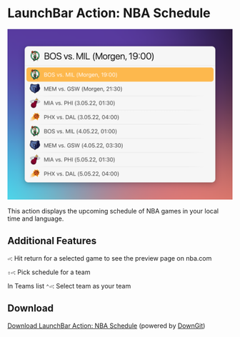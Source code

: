 # LaunchBar Action: NBA Schedule

<img src="01.png" width="636"/> 

This action displays the upcoming schedule of NBA games in your local time and language. 

## Additional Features

`⏎`: Hit return for a selected game to see the preview page on nba.com 

`⇧⏎`: Pick schedule for a team

In Teams list `⌃⏎`: Select team as your team

## Download

[Download LaunchBar Action: NBA Schedule](https://minhaskamal.github.io/DownGit/#/home?url=https://github.com/Ptujec/LaunchBar/tree/master/NBA-Schedule) (powered by [DownGit](https://github.com/MinhasKamal/DownGit))